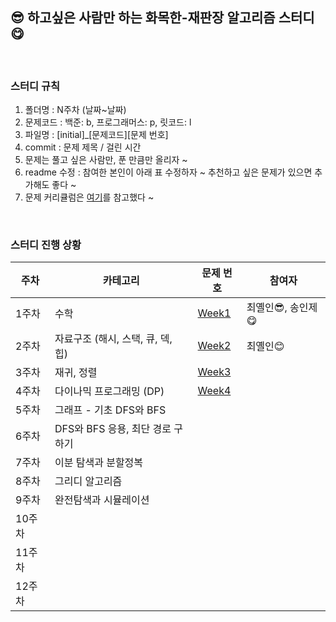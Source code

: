 ## 😎 **하고싶은 사람만 하는 화목한-재판장 알고리즘 스터디** 😋

</br>

### 스터디 규칙

1. 폴더명 : N주차 (날짜~날짜)
2. 문제코드 : 백준: b, 프로그래머스: p, 릿코드: l
3. 파일명 : [initial]\_[문제코드][문제 번호]
4. commit : 문제 제목 / 걸린 시간
5. 문제는 풀고 싶은 사람만, 푼 만큼만 올리자 ~
6. readme 수정 : 참여한 본인이 아래 표 수정하자 ~ 추천하고 싶은 문제가 있으면 추가해도 좋다 ~
7. 문제 커리큘럼은 [여기](https://dev-dain.tistory.com/155)를 참고했다 ~

</br>

### 스터디 진행 상황

| 주차   | 카테고리                          | 문제 번호                                           | 참여자             |
| ------ | --------------------------------- | --------------------------------------------------- | ------------------ |
| 1주차  | 수학                              | [Week1](https://www.acmicpc.net/workbook/view/8997) | 최옐인😎, 송인제😋 |
| 2주차  | 자료구조 (해시, 스택, 큐, 덱, 힙) | [Week2](https://www.acmicpc.net/workbook/view/8999) | 최옐인😊           |
| 3주차  | 재귀, 정렬                        | [Week3](https://www.acmicpc.net/workbook/view/9000) |                    |
| 4주차  | 다이나믹 프로그래밍 (DP)          | [Week4](https://www.acmicpc.net/workbook/view/9001) |                    |
| 5주차  | 그래프 - 기초 DFS와 BFS           |                                                     |                    |
| 6주차  | DFS와 BFS 응용, 최단 경로 구하기  |                                                     |                    |
| 7주차  | 이분 탐색과 분할정복              |                                                     |                    |
| 8주차  | 그리디 알고리즘                   |                                                     |                    |
| 9주차  | 완전탐색과 시뮬레이션             |                                                     |                    |
| 10주차 |                                   |                                                     |                    |
| 11주차 |                                   |                                                     |                    |
| 12주차 |                                   |                                                     |                    |
